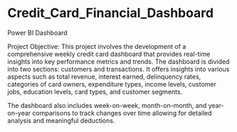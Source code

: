 # Credit_Card_Financial_Dashboard
Power BI Dashboard

Project Objective: This project involves the development of a comprehensive weekly credit card dashboard that provides real-time insights into key performance metrics and trends. The dashboard is divided into two sections: customers and transactions. It offers insights into various aspects such as total revenue, interest earned, delinquency rates, categories of card owners, expenditure types, income levels, customer jobs, education levels, card types, and customer segments.

The dashboard also includes week-on-week, month-on-month, and year-on-year comparisons to track changes over time allowing for detailed analysis and meaningful deductions.
